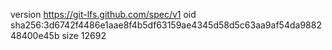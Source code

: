 version https://git-lfs.github.com/spec/v1
oid sha256:3d6742f4486e1aae8f4b5df63159ae4345d58d5c63aa9af54da988248400e45b
size 12692
